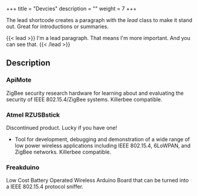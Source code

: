 +++
title = "Devcies"
description = ""
weight = 7
+++

The lead shortcode creates a paragraph with the *lead* class to make it stand out. Great for introductions or summaries.

{{< lead >}}
I'm a lead paragraph. That means I'm more important. And you can see that.
{{< /lead >}}

## Description


### ApiMote
ZigBee security research hardware for learning about and evaluating the security of IEEE 802.15.4/ZigBee systems. Killerbee compatible.
### Atmel RZUSBstick
Discontinued product. Lucky if you have one! 
- Tool for development, debugging and demonstration of a wide range of low power wireless applications including IEEE 802.15.4, 6LoWPAN, and ZigBee networks. Killerbee compatible.
### Freakduino
Low Cost Battery Operated Wireless Arduino Board that can be turned into a IEEE 802.15.4 protocol sniffer.
